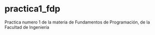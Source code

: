# practica1_fdp
Practica numero 1 de la materia de Fundamentos de Programación, de la Facultad de Ingeniería
